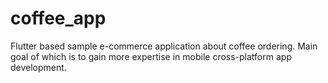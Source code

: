 # coffee_app

 Flutter based sample e-commerce application about coffee ordering. Main goal of which is to gain more expertise in mobile cross-platform app development.

